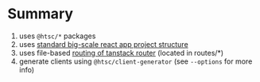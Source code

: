 # Summary

1. uses `@htsc/*` packages
2. uses [standard big-scale react app project structure](https://profy.dev/article/react-folder-structure#exit-group-by-features)
3. uses file-based [routing of tanstack router](https://tanstack.com/router/latest/docs) (located in routes/\*)
4. generate clients using `@htsc/client-generator` (see `--options` for more info)
